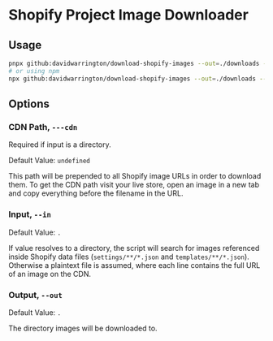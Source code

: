 # Shopify Project Image Downloader

## Usage

```bash
pnpx github:davidwarrington/download-shopify-images --out=./downloads --cdn=https://cdn.shopify.com/...
# or using npm
npx github:davidwarrington/download-shopify-images --out=./downloads --cdn=https://cdn.shopify.com/...
```

## Options

### CDN Path, `---cdn`
Required if input is a directory.

Default Value: `undefined`

This path will be prepended to all Shopify image URLs in order to download them. To get the CDN path visit your live store, open an image in a new tab and copy everything before the filename in the URL.

### Input, `--in`
Default Value: `.`

If value resolves to a directory, the script will search for images referenced inside Shopify data files (`settings/**/*.json` and `templates/**/*.json`). Otherwise a plaintext file is assumed, where each line contains the full URL of an image on the CDN.

### Output, `--out`
Default Value: `.`

The directory images will be downloaded to.
